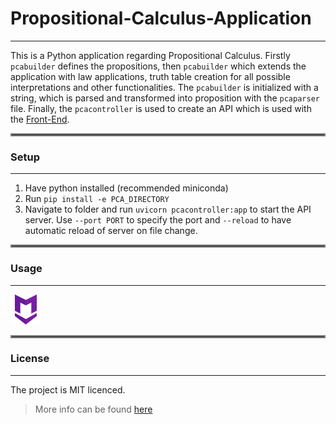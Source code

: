 # Propositional-Calculus-Application
___
This is a Python application regarding Propositional Calculus. 
Firstly `pcabuilder` defines the propositions, then `pcabuilder` which extends the application with law applications, truth table creation for all possible interpretations and other functionalities. The `pcabuilder` is initialized with a string, which is parsed and transformed into proposition with the `pcaparser` file. Finally, the `pcacontroller` is used to create an API which is used with the [Front-End](https://github.com/p2424630/PCA-Front).

<hr style="border:2px solid gray"> </hr>

### Setup

___

1. Have python installed (recommended miniconda)
2. Run `pip install -e PCA_DIRECTORY`
3. Navigate to folder and run `uvicorn pcacontroller:app` to start the API server. Use `--port PORT` to specify the port
   and `--reload` to have automatic reload of server on file change.

<hr style="border:2px solid gray"> </hr>

### Usage

___

![alt text][logo]

[logo]: https://github.com/adam-p/markdown-here/raw/master/src/common/images/icon48.png "pcabuilder image"
   
<hr style="border:2px solid gray"> </hr>

### License

___

The project is MIT licenced.
>More info can be found [here](https://github.com/p2424630/PCA/blob/test/LICENSE)
